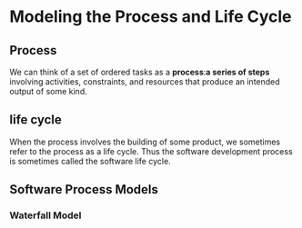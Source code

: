 # Modeling the Process and Life Cycle

## Process
We can think of a set of ordered tasks as a **process**:**a series of steps**
involving activities, constraints, and resources that produce an intended output
of some kind.

## life cycle
When the process involves the building of some product, we sometimes refer to
the process as a life cycle. Thus the software development process is sometimes
called the software life cycle.

## Software Process Models
### Waterfall Model

